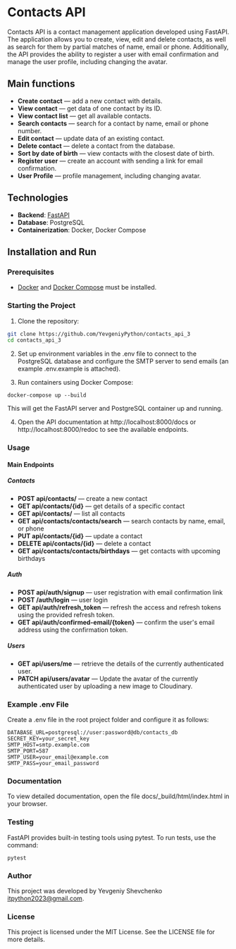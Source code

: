 # Contacts API

Contacts API is a contact management application developed using FastAPI. The application allows you to create, view, edit and delete contacts, as well as search for them by partial matches of name, email or phone. Additionally, the API provides the ability to register a user with email confirmation and manage the user profile, including changing the avatar.

## Main functions

- **Create contact** — add a new contact with details.
- **View contact** — get data of one contact by its ID.
- **View contact list** — get all available contacts.
- **Search contacts** — search for a contact by name, email or phone number.
- **Edit contact** — update data of an existing contact.
- **Delete contact** — delete a contact from the database.
- **Sort by date of birth** — view contacts with the closest date of birth.
- **Register user** — create an account with sending a link for email confirmation.
- **User Profile** — profile management, including changing avatar.

## Technologies

- **Backend**: [FastAPI](https://fastapi.tiangolo.com/)
- **Database**: PostgreSQL
- **Containerization**: Docker, Docker Compose

## Installation and Run

### Prerequisites

- [Docker](https://www.docker.com/) and [Docker Compose](https://docs.docker.com/compose/) must be installed.

### Starting the Project

1. Clone the repository:

```bash
git clone https://github.com/YevgeniyPython/contacts_api_3
cd contacts_api_3
```

2. Set up environment variables in the .env file to connect to the PostgreSQL database and configure the SMTP server to send emails (an example .env.example is attached). 

3. Run containers using Docker Compose:
```
docker-compose up --build
```
This will get the FastAPI server and PostgreSQL container up and running.

4. Open the API documentation at http://localhost:8000/docs or http://localhost:8000/redoc to see the available endpoints.

### Usage
#### Main Endpoints
##### Contacts

- **POST api/contacts/** — create a new contact
- **GET api/contacts/{id}** — get details of a specific contact
- **GET api/contacts/** — list all contacts
- **GET api/contacts/contacts/search** — search contacts by name, email, or phone
- **PUT api/contacts/{id}** — update a contact
- **DELETE api/contacts/{id}** — delete a contact
- **GET api/contacts/contacts/birthdays** — get contacts with upcoming birthdays

##### Auth

- **POST api/auth/signup** — user registration with email confirmation link
- **POST /auth/login** — user login
- **GET api/auth/refresh_token** — refresh the access and refresh tokens using the provided refresh token.
- **GET api/auth/confirmed-email/{token}** — confirm the user's email address using the confirmation token.

##### Users

- **GET api/users/me** — retrieve the details of the currently authenticated user.
- **PATCH api/users/avatar** — Update the avatar of the currently authenticated user by uploading a new image to Cloudinary.


### Example .env File
Create a .env file in the root project folder and configure it as follows:
```dotenv
DATABASE_URL=postgresql://user:password@db/contacts_db
SECRET_KEY=your_secret_key
SMTP_HOST=smtp.example.com
SMTP_PORT=587
SMTP_USER=your_email@example.com
SMTP_PASS=your_email_password
```

### Documentation

To view detailed documentation, open the file docs/_build/html/index.html in your browser.

### Testing
FastAPI provides built-in testing tools using pytest. To run tests, use the command:
```
pytest
```

### Author
This project was developed by Yevgeniy Shevchenko itpython2023@gmail.com.

### License
This project is licensed under the MIT License. See the LICENSE file for more details.




